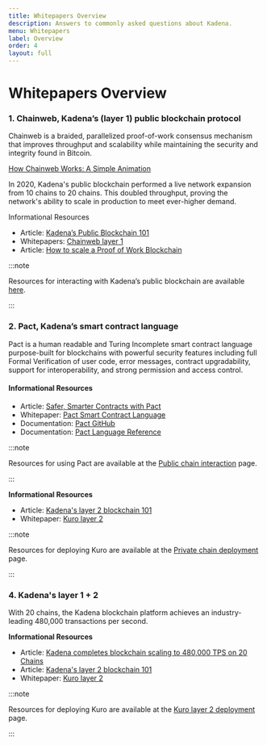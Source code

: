 ```yaml
---
title: Whitepapers Overview
description: Answers to commonly asked questions about Kadena.
menu: Whitepapers
label: Overview
order: 4
layout: full
---
```


# Whitepapers Overview

### 1. Chainweb, Kadena’s (layer 1) public blockchain protocol

Chainweb is a braided, parallelized proof-of-work consensus mechanism that
improves throughput and scalability while maintaining the security and integrity
found in Bitcoin.

[How Chainweb Works: A Simple Animation](https://www.youtube.com/watch?v=hYvXxFbsN6I 'How Chainweb Works: A Simple Animation')

In 2020, Kadena's public blockchain performed a live network expansion from 10
chains to 20 chains. This doubled throughput, proving the network's ability to
scale in production to meet ever-higher demand.

Informational Resources

- Article:
  [Kadena’s Public Blockchain 101](/docs/blogchain/2019/all-about-chainweb-101-and-faqs-2019-02-01)
- Whitepapers: [Chainweb layer 1](/docs/kadena/whitepapers/chainweb-layer-1)
- Article:
  [How to scale a Proof of Work Blockchain](/docs/blogchain/2021/how-to-scale-a-proof-of-work-blockchain-2021-03-07)&#x20;

:::note

Resources for interacting with Kadena’s public blockchain are available
[here](/docs/build/resources).

:::

### 2. Pact, Kadena’s smart contract language

Pact is a human readable and Turing Incomplete smart contract language
purpose-built for blockchains with powerful security features including full
Formal Verification of user code, error messages, contract upgradability,
support for interoperability, and strong permission and access control.

#### Informational Resources

- Article:
  [Safer, Smarter Contracts with Pact](/docs/blogchain/2019/safer-smarter-contracts-with-pact-2019-02-20.md)
- Whitepaper: [Pact Smart Contract Language](./pact-smart-contract-language.md)
- Documentation: [Pact GitHub](https://github.com/kadena-io/pact)
- Documentation:
  [Pact Language Reference](https://pact-language.readthedocs.io/en/latest/pact-reference.html)

:::note

Resources for using Pact are available at the
[Public chain interaction](https://kadena-io.github.io/kadena-docs/Public-Chain-Docs.html)
page.

:::

**Informational Resources**

- Article:
  [Kadena's layer 2 blockchain 101](/docs/blogchain/2019/scalablebft-kadenas-private-blockchain-101-2019-03-09.md)
- Whitepaper: [Kuro layer 2](/docs/kadena/whitepapers/kuro-layer-2)

:::note

Resources for deploying Kuro are available at the
[Private chain deployment](https://kadena-io.github.io/kadena-docs/Private-Chain-Docs.html)
page.

:::

### 4. Kadena's layer 1 + 2

With 20 chains, the Kadena blockchain platform achieves an industry-leading
480,000 transactions per second.

**Informational Resources**

- Article:
  [Kadena completes blockchain scaling to 480,000 TPS on 20 Chains](/docs/blogchain/2020/kadena-completes-hybrid-blockchain-scaling-to-480-000-transactions-per-second-on-20-chains-2020-08-20.md)
- Article:
  [Kadena's layer 2 blockchain 101](/docs/blogchain/2019/scalablebft-kadenas-private-blockchain-101-2019-03-09.md)
- Whitepaper: [Kuro layer 2](/docs/kadena/whitepapers/kuro-layer-2)

:::note

Resources for deploying Kuro are available at the
[Kuro layer 2 deployment](/docs/build/resources/kuro-layer-2) page.

:::
